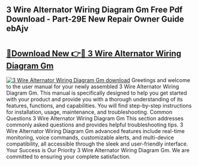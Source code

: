 ## 3 Wire Alternator Wiring Diagram Gm Free Pdf Download - Part-29E New Repair Owner Guide ebAjv

# <h2><a href="http://dfo2ci.blite.top/?on=3+Wire+Alternator+Wiring+Diagram+Gm">🔗Download New 👉🔴 3 Wire Alternator Wiring Diagram Gm</a></h2>

[![3 Wire Alternator Wiring Diagram Gm download](https://i.imgur.com/lujVjoI.png)](http://dfo2ci.blite.top/?on=3+Wire+Alternator+Wiring+Diagram+Gm)
Greetings and welcome to the user manual for your newly assembled 3 Wire Alternator Wiring Diagram Gm. This manual is specifically designed to help you get started with your product and provide you with a thorough understanding of its features, functions, and capabilities. You will find step-by-step instructions for installation, usage, maintenance, and troubleshooting. Common Questions 3 Wire Alternator Wiring Diagram Gm This section addresses commonly asked questions and provides helpful troubleshooting tips. 3 Wire Alternator Wiring Diagram Gm advanced features include real-time monitoring, voice commands, customizable alerts, and multi-device compatibility, all accessible through the sleek and user-friendly interface. Your Success is Our Priority 3 Wire Alternator Wiring Diagram Gm. We are committed to ensuring your complete satisfaction.
